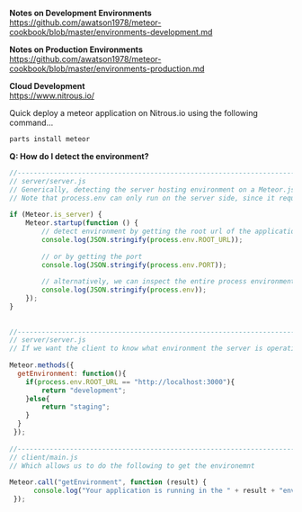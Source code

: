 
**Notes on Development Environments**    
https://github.com/awatson1978/meteor-cookbook/blob/master/environments-development.md

**Notes on Production Environments**  
https://github.com/awatson1978/meteor-cookbook/blob/master/environments-production.md

**Cloud Development**    
https://www.nitrous.io/  

Quick deploy a meteor application on Nitrous.io using the following command... 
````js
parts install meteor
````

**Q:  How do I detect the environment?**  
````js
//------------------------------------------------------------------------------------------------------
// server/server.js
// Generically, detecting the server hosting environment on a Meteor.js application stack is as follows.
// Note that process.env can only run on the server side, since it requires node.js
 
if (Meteor.is_server) {
    Meteor.startup(function () {
        // detect environment by getting the root url of the application
        console.log(JSON.stringify(process.env.ROOT_URL));
 
        // or by getting the port
        console.log(JSON.stringify(process.env.PORT));
 
        // alternatively, we can inspect the entire process environment
        console.log(JSON.stringify(process.env));
    });
}
 
 
//------------------------------------------------------------------------------------------------------
// server/server.js
// If we want the client to know what environment the server is operating in, we need to define a method
 
Meteor.methods({
  getEnvironment: function(){
    if(process.env.ROOT_URL == "http://localhost:3000"){
        return "development";
    }else{
        return "staging";
    }
  }
 });    
 
//------------------------------------------------------------------------------------------------------
// client/main.js
// Which allows us to do the following to get the environemnt
 
Meteor.call("getEnvironment", function (result) {
      console.log("Your application is running in the " + result + "environment.");
 });
 ````
